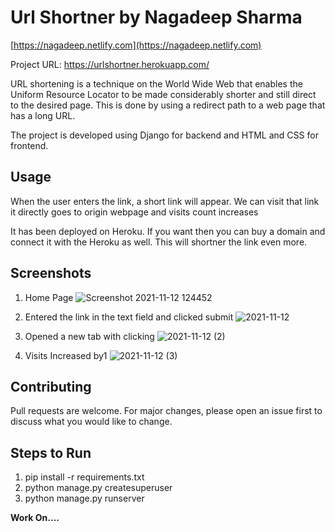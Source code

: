 # Url Shortner by Nagadeep Sharma
[https://nagadeep.netlify.com](https://nagadeep.netlify.com)

Project URL: https://urlshortner.herokuapp.com/

URL shortening is a technique on the World Wide Web that enables the Uniform Resource Locator to be made considerably shorter and still direct to the desired page. This is done by using a redirect path to a web page that has a long URL.

The project is developed using Django for backend and HTML and CSS for frontend. 

## Usage
When the user enters the link, a short link will appear. We can visit that link it directly goes to origin webpage and visits count increases

It has been deployed on Heroku. If you want then you can buy a domain and connect it with the Heroku as well. This will shortner the link even more. 

## Screenshots

1) Home Page
![Screenshot 2021-11-12 124452](https://user-images.githubusercontent.com/52284162/141425871-2559bdd7-b34f-4d51-9287-158b2712d518.png)

2) Entered the link in the text field and clicked submit
![2021-11-12](https://user-images.githubusercontent.com/52284162/141425913-d1ecab72-2735-40aa-8f87-53b34cb5927d.png)

3) Opened a new tab with clicking
![2021-11-12 (2)](https://user-images.githubusercontent.com/52284162/141426040-480b2aa8-8de1-4f58-8cfb-6e53fb44bdd2.png)

5) Visits Increased by1
![2021-11-12 (3)](https://user-images.githubusercontent.com/52284162/141426107-97ec58ca-d971-4e91-aa6d-fd4cd4fe307c.png)

## Contributing
Pull requests are welcome. For major changes, please open an issue first to discuss what you would like to change.

## Steps to Run

1. pip install -r requirements.txt
2. python manage.py createsuperuser
3. python manage.py runserver

**Work On....**
